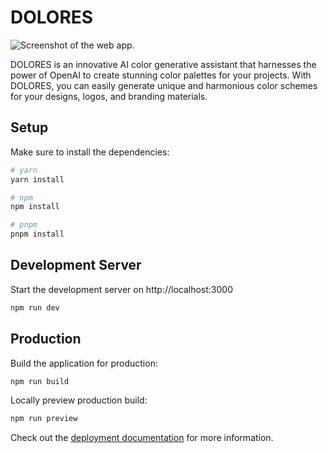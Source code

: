 # DOLORES
![Screenshot of the web app.](https://raw.githubusercontent.com/rosissharma/ColorsAI/e32db3a58bca1f7403a724a7cb8090a0d7629506/assets/img/Project%20Dolores.png?token=GHSAT0AAAAAACX5YJLBTGMRZQCLSNWRUVXIZX3I3LA)

DOLORES is an innovative AI color generative assistant that harnesses the power of OpenAI to create stunning color palettes for your projects. With DOLORES, you can easily generate unique and harmonious color schemes for your designs, logos, and branding materials.

## Setup

Make sure to install the dependencies:

```bash
# yarn
yarn install

# npm
npm install

# pnpm
pnpm install
```

## Development Server

Start the development server on http://localhost:3000

```bash
npm run dev
```

## Production

Build the application for production:

```bash
npm run build
```

Locally preview production build:

```bash
npm run preview
```

Check out the [deployment documentation](https://nuxt.com/docs/getting-started/deployment) for more information.
